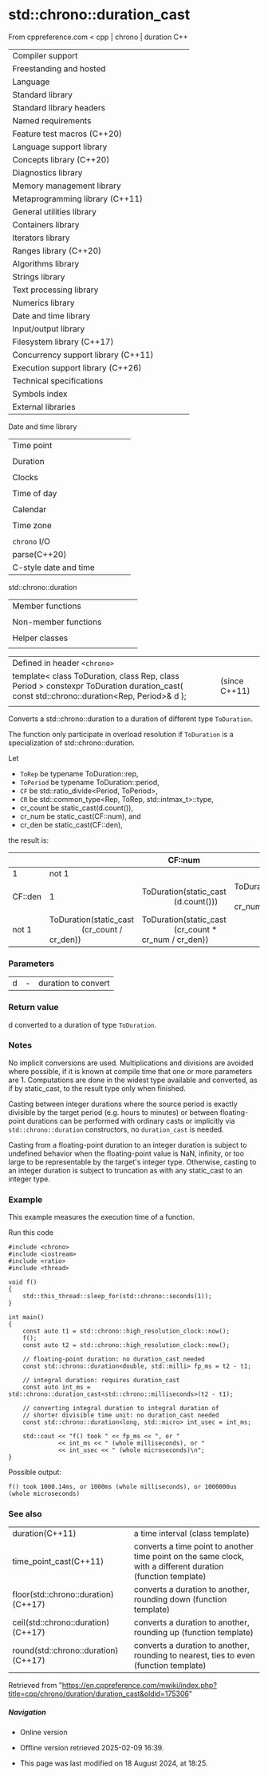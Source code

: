 # std::chrono::duration_cast

From cppreference.com
< cpp‎ | chrono‎ | duration
C++

|  |  |  |  |  |
| --- | --- | --- | --- | --- |
| Compiler support | | | | |
| Freestanding and hosted | | | | |
| Language | | | | |
| Standard library | | | | |
| Standard library headers | | | | |
| Named requirements | | | | |
| Feature test macros (C++20) | | | | |
| Language support library | | | | |
| Concepts library (C++20) | | | | |
| Diagnostics library | | | | |
| Memory management library | | | | |
| Metaprogramming library (C++11) | | | | |
| General utilities library | | | | |
| Containers library | | | | |
| Iterators library | | | | |
| Ranges library (C++20) | | | | |
| Algorithms library | | | | |
| Strings library | | | | |
| Text processing library | | | | |
| Numerics library | | | | |
| Date and time library | | | | |
| Input/output library | | | | |
| Filesystem library (C++17) | | | | |
| Concurrency support library (C++11) | | | | |
| Execution support library (C++26) | | | | |
| Technical specifications | | | | |
| Symbols index | | | | |
| External libraries | | | | |

Date and time library

|  |  |  |  |  |
| --- | --- | --- | --- | --- |
| Time point | | | | |
| |  |  |  |  |  | | --- | --- | --- | --- | --- | | time_point(C++11) | | | | | | |  |  |  |  |  | | --- | --- | --- | --- | --- | | clock_time_conversion(C++20) | | | | | | |  |  |  |  |  | | --- | --- | --- | --- | --- | | clock_cast(C++20) | | | | | |
| Duration | | | | |
| |  |  |  |  |  | | --- | --- | --- | --- | --- | | duration(C++11) | | | | | |
| Clocks | | | | |
| |  |  |  |  |  | | --- | --- | --- | --- | --- | | system_clock(C++11) | | | | | | steady_clock(C++11) | | | | | | is_clock(C++20) | | | | | | |  |  |  |  |  | | --- | --- | --- | --- | --- | | utc_clock(C++20) | | | | | | tai_clock(C++20) | | | | | | high_resolution_clock(C++11) | | | | | | |  |  |  |  |  | | --- | --- | --- | --- | --- | | gps_clock(C++20) | | | | | | file_clock(C++20) | | | | | | local_t(C++20) | | | | | |
| Time of day | | | | |
| |  |  |  |  |  | | --- | --- | --- | --- | --- | | is_amis_pm(C++20)(C++20) | | | | | | |  |  |  |  |  | | --- | --- | --- | --- | --- | | make12make24(C++20)(C++20) | | | | | | |  |  |  |  |  | | --- | --- | --- | --- | --- | | hh_mm_ss(C++20) | | | | | |  | | | | | |
| Calendar | | | | |
| |  |  |  |  |  | | --- | --- | --- | --- | --- | | day(C++20) | | | | | | month(C++20) | | | | | | year(C++20) | | | | | | weekday(C++20) | | | | | | operator/(C++20) | | | | | | year_month_day(C++20) | | | | | | |  |  |  |  |  | | --- | --- | --- | --- | --- | | year_month_day_last(C++20) | | | | | | year_month_weekday(C++20) | | | | | | year_month_weekday_last(C++20) | | | | | | weekday_indexed(C++20) | | | | | | weekday_last(C++20) | | | | | | month_day(C++20) | | | | | | |  |  |  |  |  | | --- | --- | --- | --- | --- | | month_day_last(C++20) | | | | | | month_weekday(C++20) | | | | | | month_weekday_last(C++20) | | | | | | year_month(C++20) | | | | | | last_speclast(C++20)(C++20) | | | | | |
| Time zone | | | | |
| |  |  |  |  |  | | --- | --- | --- | --- | --- | | tzdb(C++20) | | | | | | tzdb_list(C++20) | | | | | | get_tzdbget_tzdb_listreload_tzdbremote_version(C++20)(C++20)(C++20)(C++20) | | | | | | sys_info(C++20) | | | | | | |  |  |  |  |  | | --- | --- | --- | --- | --- | | local_info(C++20) | | | | | | nonexistent_local_time(C++20) | | | | | | ambiguous_local_time(C++20) | | | | | | locate_zone(C++20) | | | | | | current_zone(C++20) | | | | | | time_zone(C++20) | | | | | | choose(C++20) | | | | | | |  |  |  |  |  | | --- | --- | --- | --- | --- | | zoned_traits(C++20) | | | | | | zoned_time(C++20) | | | | | | time_zone_link(C++20) | | | | | | leap_second(C++20) | | | | | | leap_second_info(C++20) | | | | | | get_leap_second_info(C++20) | | | | | |  | | | | | |
| `chrono` I/O | | | | |
| parse(C++20) | | | | |
| C-style date and time | | | | |

std::chrono::duration

|  |  |  |  |  |
| --- | --- | --- | --- | --- |
| Member functions | | | | |
| |  |  |  |  |  | | --- | --- | --- | --- | --- | | duration::duration | | | | | | duration::operator= | | | | | | duration::count | | | | | | duration::zero | | | | | | duration::min | | | | | | duration::max | | | | | | duration::operator+duration::operator- | | | | | | |  |  |  |  |  | | --- | --- | --- | --- | --- | | duration::operator++duration::operator-- | | | | | | duration::operator+=duration::operator-=duration::operator\*=duration::operator/=duration::operator%= | | | | | |  | | | | | |
| Non-member functions | | | | |
| |  |  |  |  |  | | --- | --- | --- | --- | --- | | operator+operator-operator\*operator/operator% | | | | | | operator==operator!=operator<operator<=operator>operator>=operator<=>(until C++20)(C++20) | | | | | | operator<<(C++20) | | | | | | |  |  |  |  |  | | --- | --- | --- | --- | --- | | ****duration_cast**** | | | | | | floor(C++17) | | | | | | ceil(C++17) | | | | | | round(C++17) | | | | | | abs(C++17) | | | | | | operator""h(C++14) | | | | | | operator""min(C++14) | | | | | | operator""s(C++14) | | | | | | operator""ms(C++14) | | | | | | operator""us(C++14) | | | | | | operator""ns(C++14) | | | | | | from_stream(C++20) | | | | | |  | | | | | |
| Helper classes | | | | |
| |  |  |  |  |  | | --- | --- | --- | --- | --- | | common_type | | | | | | treat_as_floating_point | | | | | | duration_values | | | | | | |  |  |  |  |  | | --- | --- | --- | --- | --- | | formatter<std::chrono::duration>(C++20) | | | | | | hash<std::chrono::duration>(C++26) | | | | | |  | | | | | |

|  |  |  |
| --- | --- | --- |
| Defined in header `<chrono>` |  |  |
| template< class ToDuration, class Rep, class Period >  constexpr ToDuration duration_cast( const std::chrono::duration<Rep, Period>& d ); |  | (since C++11) |
|  |  |  |

Converts a std::chrono::duration to a duration of different type `ToDuration`.

The function only participate in overload resolution if `ToDuration` is a specialization of std::chrono::duration.

Let

- `ToRep` be typename ToDuration::rep,
- `ToPeriod` be typename ToDuration::period,
- `CF` be std::ratio_divide<Period, ToPeriod>,
- `CR` be std::common_type<Rep, ToRep, std::intmax_t>::type,
- cr_count be static_cast<CR>(d.count()),
- cr_num be static_cast<CR>(CF::num), and
- cr_den be static_cast<CR>(CF::den),

the result is:

|  | | CF::num | |
| --- | --- | --- | --- |
| 1 | not 1 |
| CF::den | 1 | ToDuration(static_cast<ToRep>                (d.count())) | ToDuration(static_cast<ToRep>                (cr_count \* cr_num)) |
| not 1 | ToDuration(static_cast<ToRep>                (cr_count / cr_den)) | ToDuration(static_cast<ToRep>                (cr_count \* cr_num / cr_den)) |

### Parameters

|  |  |  |
| --- | --- | --- |
| d | - | duration to convert |

### Return value

d converted to a duration of type `ToDuration`.

### Notes

No implicit conversions are used. Multiplications and divisions are avoided where possible, if it is known at compile time that one or more parameters are 1. Computations are done in the widest type available and converted, as if by static_cast, to the result type only when finished.

Casting between integer durations where the source period is exactly divisible by the target period (e.g. hours to minutes) or between floating-point durations can be performed with ordinary casts or implicitly via `std::chrono::duration` constructors, no `duration_cast` is needed.

Casting from a floating-point duration to an integer duration is subject to undefined behavior when the floating-point value is NaN, infinity, or too large to be representable by the target's integer type. Otherwise, casting to an integer duration is subject to truncation as with any static_cast to an integer type.

### Example

This example measures the execution time of a function.

Run this code

```
#include <chrono>
#include <iostream>
#include <ratio>
#include <thread>
 
void f()
{
    std::this_thread::sleep_for(std::chrono::seconds(1));
}
 
int main()
{
    const auto t1 = std::chrono::high_resolution_clock::now();
    f();
    const auto t2 = std::chrono::high_resolution_clock::now();
 
    // floating-point duration: no duration_cast needed
    const std::chrono::duration<double, std::milli> fp_ms = t2 - t1;
 
    // integral duration: requires duration_cast
    const auto int_ms = std::chrono::duration_cast<std::chrono::milliseconds>(t2 - t1);
 
    // converting integral duration to integral duration of
    // shorter divisible time unit: no duration_cast needed
    const std::chrono::duration<long, std::micro> int_usec = int_ms;
 
    std::cout << "f() took " << fp_ms << ", or "
              << int_ms << " (whole milliseconds), or "
              << int_usec << " (whole microseconds)\n";
}

```

Possible output:

```
f() took 1000.14ms, or 1000ms (whole milliseconds), or 1000000us (whole microseconds)

```

### See also

|  |  |
| --- | --- |
| duration(C++11) | a time interval   (class template) |
| time_point_cast(C++11) | converts a time point to another time point on the same clock, with a different duration   (function template) |
| floor(std::chrono::duration)(C++17) | converts a duration to another, rounding down   (function template) |
| ceil(std::chrono::duration)(C++17) | converts a duration to another, rounding up   (function template) |
| round(std::chrono::duration)(C++17) | converts a duration to another, rounding to nearest, ties to even   (function template) |

Retrieved from "<https://en.cppreference.com/mwiki/index.php?title=cpp/chrono/duration/duration_cast&oldid=175306>"

##### Navigation

- Online version
- Offline version retrieved 2025-02-09 16:39.

- This page was last modified on 18 August 2024, at 18:25.